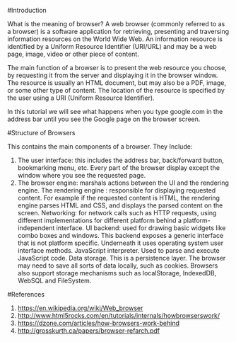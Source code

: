 #Introduction

What is the meaning of browser?
A web browser (commonly referred to as a browser) is a software application for retrieving, presenting and traversing information resources on the World Wide Web. An information resource is identified by a Uniform Resource Identifier (URI/URL) and may be a web page, image, video or other piece of content.

The main function of a browser is to present the web resource you choose, by requesting it from the server and displaying it in the browser window. The resource is usually an HTML document, but may also be a PDF, image, or some other type of content. The location of the resource is specified by the user using a URI (Uniform Resource Identifier).

In this tutorial we will see what happens when you type google.com in the address bar until you see the Google page on the browser screen.

#Structure of Browsers

This contains the main components of a browser. They Include:
  1. The user interface: this includes the address bar, back/forward button, bookmarking menu, etc. Every part of the browser display except the window where you see the requested page.
  2. The browser engine: marshals actions between the UI and the rendering engine.
    The rendering engine : responsible for displaying requested content. For example if the requested content is HTML, the rendering engine parses HTML and CSS, and displays the parsed content on the screen.
    Networking: for network calls such as HTTP requests, using different implementations for different platform behind a platform-independent interface.
    UI backend: used for drawing basic widgets like combo boxes and windows. This backend exposes a generic interface that is not platform specific. Underneath it uses operating system user interface methods.
    JavaScript interpreter. Used to parse and execute JavaScript code.
    Data storage. This is a persistence layer. The browser may need to save all sorts of data locally, such as cookies. Browsers also support storage mechanisms such as localStorage, IndexedDB, WebSQL and FileSystem.


#References

1. https://en.wikipedia.org/wiki/Web_browser
2. http://www.html5rocks.com/en/tutorials/internals/howbrowserswork/
3. https://dzone.com/articles/how-browsers-work-behind
4. http://grosskurth.ca/papers/browser-refarch.pdf
